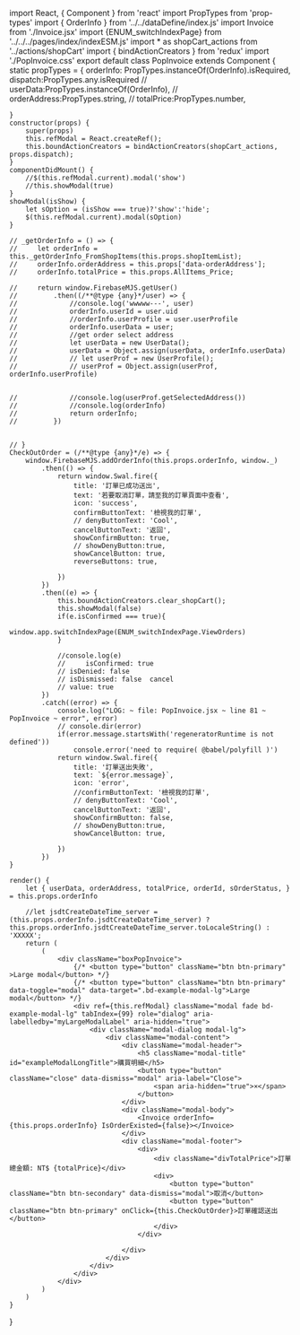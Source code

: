 import React, { Component } from 'react'
import PropTypes from 'prop-types'
import { OrderInfo } from '../../dataDefine/index.js'
import Invoice from './Invoice.jsx'
import {ENUM_switchIndexPage} from '../../../pages/index/indexESM.js'
import * as shopCart_actions from '../actions/shopCart'
import { bindActionCreators } from 'redux'
import './PopInvoice.css'
export default class PopInvoice extends Component {
    static propTypes = {
        orderInfo: PropTypes.instanceOf(OrderInfo).isRequired,
        dispatch:PropTypes.any.isRequired
        // userData:PropTypes.instanceOf(OrderInfo),
        // orderAddress:PropTypes.string,
        // totalPrice:PropTypes.number,

    }
    constructor(props) {
        super(props)
        this.refModal = React.createRef();
        this.boundActionCreators = bindActionCreators(shopCart_actions, props.dispatch);
    }
    componentDidMount() {
        //$(this.refModal.current).modal('show')
        //this.showModal(true)
    }
    showModal(isShow) {
        let sOption = (isShow === true)?'show':'hide';
        $(this.refModal.current).modal(sOption)
    }
    
    // _getOrderInfo = () => {
    //     let orderInfo = this._getOrderInfo_FromShopItems(this.props.shopItemList);
    //     orderInfo.orderAddress = this.props['data-orderAddress'];
    //     orderInfo.totalPrice = this.props.AllItems_Price;

    //     return window.FirebaseMJS.getUser()
    //         .then((/**@type {any}*/user) => {
    //             //console.log('wwwww---', user)
    //             orderInfo.userId = user.uid
    //             //orderInfo.userProfile = user.userProfile
    //             orderInfo.userData = user;
    //             //get order select address
    //             let userData = new UserData();
    //             userData = Object.assign(userData, orderInfo.userData)
    //             // let userProf = new UserProfile();
    //             // userProf = Object.assign(userProf, orderInfo.userProfile)


    //             //console.log(userProf.getSelectedAddress())
    //             //console.log(orderInfo)
    //             return orderInfo;
    //         })


    // }
    CheckOutOrder = (/**@type {any}*/e) => {
        window.FirebaseMJS.addOrderInfo(this.props.orderInfo, window._)
            .then(() => {
                return window.Swal.fire({
                    title: '訂單已成功送出',
                    text: '若要取消訂單，請至我的訂單頁面中查看',
                    icon: 'success',
                    confirmButtonText: '檢視我的訂單',
                    // denyButtonText: 'Cool',
                    cancelButtonText: '返回',
                    showConfirmButton: true,
                    // showDenyButton:true,
                    showCancelButton: true,
                    reverseButtons: true,

                })
            })
            .then((e) => {
                this.boundActionCreators.clear_shopCart();
                this.showModal(false)
                if(e.isConfirmed === true){
                    window.app.switchIndexPage(ENUM_switchIndexPage.ViewOrders)
                }
                
                //console.log(e)
                //     isConfirmed: true
                // isDenied: false
                // isDismissed: false  cancel
                // value: true
            })
            .catch((error) => {
                console.log("LOG: ~ file: PopInvoice.jsx ~ line 81 ~ PopInvoice ~ error", error)
                // console.dir(error)
                if(error.message.startsWith('regeneratorRuntime is not defined'))
                    console.error('need to require( @babel/polyfill )')
                return window.Swal.fire({
                    title: '訂單送出失敗',
                    text: `${error.message}`,
                    icon: 'error',
                    //confirmButtonText: '檢視我的訂單',
                    // denyButtonText: 'Cool',
                    cancelButtonText: '返回',
                    showConfirmButton: false,
                    // showDenyButton:true,
                    showCancelButton: true,

                })
            })
    }
    
    render() {
        let { userData, orderAddress, totalPrice, orderId, sOrderStatus, } = this.props.orderInfo
        
        //let jsdtCreateDateTime_server = (this.props.orderInfo.jsdtCreateDateTime_server) ? this.props.orderInfo.jsdtCreateDateTime_server.toLocaleString() : 'XXXXX';
        return (
            (
                <div className="boxPopInvoice">
                    {/* <button type="button" className="btn btn-primary" >Large modal</button> */}
                    {/* <button type="button" className="btn btn-primary" data-toggle="modal" data-target=".bd-example-modal-lg">Large modal</button> */}
                    <div ref={this.refModal} className="modal fade bd-example-modal-lg" tabIndex={99} role="dialog" aria-labelledby="myLargeModalLabel" aria-hidden="true">
                        <div className="modal-dialog modal-lg">
                            <div className="modal-content">
                                <div className="modal-header">
                                    <h5 className="modal-title" id="exampleModalLongTitle">購買明細</h5>
                                    <button type="button" className="close" data-dismiss="modal" aria-label="Close">
                                        <span aria-hidden="true">×</span>
                                    </button>
                                </div>
                                <div className="modal-body">
                                    <Invoice orderInfo={this.props.orderInfo} IsOrderExisted={false}></Invoice>
                                </div>
                                <div className="modal-footer">
                                    <div>
                                        <div className="divTotalPrice">訂單總金額: NT$ {totalPrice}</div>
                                        <div>
                                            <button type="button" className="btn btn-secondary" data-dismiss="modal">取消</button>
                                            <button type="button" className="btn btn-primary" onClick={this.CheckOutOrder}>訂單確認送出</button>
                                        </div>
                                    </div>

                                </div>
                            </div>
                        </div>
                    </div>
                </div>
            )
        )
    }
}

